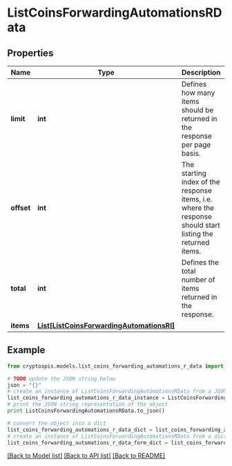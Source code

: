 # ListCoinsForwardingAutomationsRData


## Properties
Name | Type | Description | Notes
------------ | ------------- | ------------- | -------------
**limit** | **int** | Defines how many items should be returned in the response per page basis. | 
**offset** | **int** | The starting index of the response items, i.e. where the response should start listing the returned items. | 
**total** | **int** | Defines the total number of items returned in the response. | 
**items** | [**List[ListCoinsForwardingAutomationsRI]**](ListCoinsForwardingAutomationsRI.md) |  | 

## Example

```python
from cryptoapis.models.list_coins_forwarding_automations_r_data import ListCoinsForwardingAutomationsRData

# TODO update the JSON string below
json = "{}"
# create an instance of ListCoinsForwardingAutomationsRData from a JSON string
list_coins_forwarding_automations_r_data_instance = ListCoinsForwardingAutomationsRData.from_json(json)
# print the JSON string representation of the object
print ListCoinsForwardingAutomationsRData.to_json()

# convert the object into a dict
list_coins_forwarding_automations_r_data_dict = list_coins_forwarding_automations_r_data_instance.to_dict()
# create an instance of ListCoinsForwardingAutomationsRData from a dict
list_coins_forwarding_automations_r_data_form_dict = list_coins_forwarding_automations_r_data.from_dict(list_coins_forwarding_automations_r_data_dict)
```
[[Back to Model list]](../README.md#documentation-for-models) [[Back to API list]](../README.md#documentation-for-api-endpoints) [[Back to README]](../README.md)


